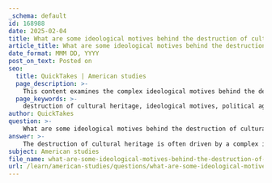 ```yaml
---
_schema: default
id: 168988
date: 2025-02-04
title: What are some ideological motives behind the destruction of cultural heritage?
article_title: What are some ideological motives behind the destruction of cultural heritage?
date_format: MMM DD, YYYY
post_on_text: Posted on
seo:
  title: QuickTakes | American studies
  page_description: >-
    This content examines the complex ideological motives behind the destruction of cultural heritage, focusing on political agendas, cultural erasure, repurposing artifacts, Western influence, and other factors contributing to this phenomenon.
  page_keywords: >-
    destruction of cultural heritage, ideological motives, political agendas, cultural erasure, repurposing artifacts, Western influence, cultural imposition, urbicide, preservation, identity, conflict zones
author: QuickTakes
question: >-
    What are some ideological motives behind the destruction of cultural heritage?
answer: >-
    The destruction of cultural heritage is often driven by a complex interplay of ideological motives. Here are some key factors that contribute to this phenomenon:\n\n1. **Political Agendas**: The selective use of history to support contemporary political narratives is a significant motive behind the destruction of cultural heritage. Governments or groups may highlight artifacts that reinforce their self-image while concealing or destroying those that contradict their narratives. This manipulation of history serves to legitimize their authority and control over a region or population.\n\n2. **Cultural Erasure**: The physical and ideological destruction of cultural heritage can be seen as a form of cultural erasure. By removing or altering artifacts and sites that represent a particular culture, the perpetrators aim to undermine the identity and historical claims of that culture. This is often evident in conflict zones where one group seeks to assert dominance over another by obliterating their historical presence.\n\n3. **Repurposing Artifacts**: In some cases, artifacts are not only destroyed but are also repurposed to serve new ideological functions. This can involve altering the context in which artifacts are displayed in museums, thereby stripping them of their original meanings and reinterpreting them to align with the prevailing political ideology.\n\n4. **Western Influence**: The origins of archaeology and its cultural assumptions, particularly those rooted in Western perspectives, can also play a role in the destruction of cultural heritage. Western narratives often prioritize certain historical interpretations while marginalizing others, leading to the devaluation of non-Western artifacts and sites. This can result in their neglect or destruction in favor of narratives that align with Western ideologies.\n\n5. **Cultural Imposition**: The perception of Western museums as instruments of cultural dominance can exacerbate tensions surrounding cultural heritage. While these institutions may be viewed as centers of preservation in the West, they can be seen as tools for imposing a particular cultural narrative on the regions they represent. This dynamic can lead to resistance and, in some cases, the destruction of artifacts that are viewed as symbols of oppression.\n\n6. **Urbicide**: The concept of urbicide, which refers to the destruction of urban environments, highlights the broader implications of cultural heritage destruction. This perspective emphasizes that the designation of certain buildings or sites as worthy of cultural heritage status can be exclusionary, leading to the neglect or destruction of other structures that may not fit within that narrow definition. This can result in a more widespread phenomenon of cultural loss that extends beyond traditionally recognized heritage sites.\n\nIn summary, the ideological motives behind the destruction of cultural heritage are multifaceted, involving political manipulation, cultural erasure, repurposing of artifacts, Western influence, cultural imposition, and broader urban destruction. Understanding these motives is crucial for addressing the ongoing challenges related to cultural heritage preservation, particularly in conflict-affected regions.
subject: American studies
file_name: what-are-some-ideological-motives-behind-the-destruction-of-cultural-heritage.md
url: /learn/american-studies/questions/what-are-some-ideological-motives-behind-the-destruction-of-cultural-heritage
---
```


&nbsp;